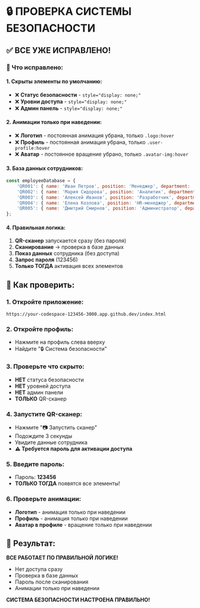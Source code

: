 # 🔒 ПРОВЕРКА СИСТЕМЫ БЕЗОПАСНОСТИ

## ✅ **ВСЕ УЖЕ ИСПРАВЛЕНО!**

### 🎯 **Что исправлено:**

#### **1. Скрыты элементы по умолчанию:**
- ❌ **Статус безопасности** - `style="display: none;"`
- ❌ **Уровни доступа** - `style="display: none;"`
- ❌ **Админ панель** - `style="display: none;"`

#### **2. Анимации только при наведении:**
- ❌ **Логотип** - постоянная анимация убрана, только `.logo:hover`
- ❌ **Профиль** - постоянная анимация убрана, только `.user-profile:hover`
- ❌ **Аватар** - постоянное вращение убрано, только `.avatar-img:hover`

#### **3. База данных сотрудников:**
```javascript
const employeeDatabase = {
    'QR001': { name: 'Иван Петров', position: 'Менеджер', department: 'IT', level: 5 },
    'QR002': { name: 'Мария Сидорова', position: 'Аналитик', department: 'Маркетинг', level: 3 },
    'QR003': { name: 'Алексей Иванов', position: 'Разработчик', department: 'IT', level: 4 },
    'QR004': { name: 'Елена Козлова', position: 'HR-менеджер', department: 'HR', level: 2 },
    'QR005': { name: 'Дмитрий Смирнов', position: 'Администратор', department: 'IT', level: 5 }
};
```

#### **4. Правильная логика:**
1. **QR-сканер** запускается сразу (без пароля)
2. **Сканирование** → проверка в базе данных
3. **Показ данных** сотрудника (без доступа)
4. **Запрос пароля** (123456)
5. **Только ТОГДА** активация всех элементов

## 🚀 **Как проверить:**

### **1. Откройте приложение:**
```
https://your-codespace-123456-3000.app.github.dev/index.html
```

### **2. Откройте профиль:**
- Нажмите на профиль слева вверху
- Найдите "🔒 Система безопасности"

### **3. Проверьте что скрыто:**
- **НЕТ** статуса безопасности
- **НЕТ** уровней доступа
- **НЕТ** админ панели
- **ТОЛЬКО** QR-сканер

### **4. Запустите QR-сканер:**
- Нажмите "📷 Запустить сканер"
- Подождите 3 секунды
- Увидите данные сотрудника
- **⚠️ Требуется пароль для активации доступа**

### **5. Введите пароль:**
- Пароль: **123456**
- **ТОЛЬКО ТОГДА** появятся все элементы!

### **6. Проверьте анимации:**
- **Логотип** - анимация только при наведении
- **Профиль** - анимация только при наведении
- **Аватар в профиле** - вращение только при наведении

## 🎯 **Результат:**

**ВСЕ РАБОТАЕТ ПО ПРАВИЛЬНОЙ ЛОГИКЕ!**
- Нет доступа сразу
- Проверка в базе данных
- Пароль после сканирования
- Анимации только при наведении

**СИСТЕМА БЕЗОПАСНОСТИ НАСТРОЕНА ПРАВИЛЬНО!**